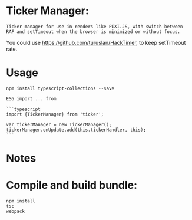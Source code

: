 # Ticker Manager:
    Ticker manager for use in renders like PIXI.JS, with switch between RAF and setTimeout when the browser is minimized or without focus.
You could use https://github.com/turuslan/HackTimer, to keep setTimeout rate.

# Usage

    npm install typescript-collections --save

    ES6 import ... from

    ```typescript
    import {TickerManager} from 'ticker';

    var tickerManager = new TickerManager();
    tickerManager.onUpdate.add(this.tickerHandler, this);
    ```


# Notes

# Compile and build bundle:
    npm install
    tsc
    webpack